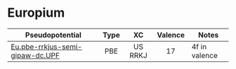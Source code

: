 # Europium
| Pseudopotential | Type | XC | Valence | Notes |
|-----------------|:----:|:--:|:-------:|-------|
| [Eu.pbe-rrkjus-semi-gipaw-dc.UPF](./Eu.pbe-rrkjus-semi-gipaw-dc/Eu.pbe-rrkjus-semi-gipaw-dc.UPF) | PBE | US RRKJ | 17 | 4f in valence |
